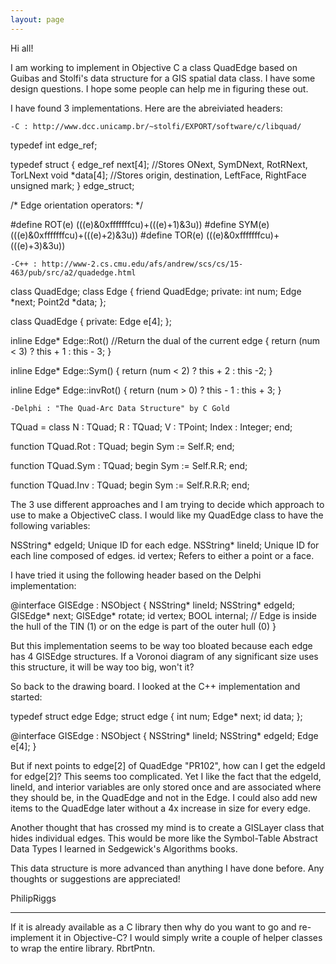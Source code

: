 ```yaml
---
layout: page
---
```




Hi all!

I am working to implement in Objective C a class QuadEdge based on Guibas and Stolfi's data structure for a GIS spatial data class. I have some design questions. I hope some people can help me in figuring these out.

I have found 3 implementations. Here are the abreiviated headers:

    -C : http://www.dcc.unicamp.br/~stolfi/EXPORT/software/c/libquad/

    
typedef int edge_ref;

typedef struct {
    edge_ref next[4]; //Stores ONext, SymDNext, RotRNext, TorLNext
    void *data[4];    //Stores origin, destination, LeftFace, RightFace
    unsigned mark;
  } edge_struct;

/* Edge orientation operators: */

#define ROT(e) (((e)&0xfffffffcu)+(((e)+1)&3u))
#define SYM(e) (((e)&0xfffffffcu)+(((e)+2)&3u))
#define TOR(e) (((e)&0xfffffffcu)+(((e)+3)&3u))


    -C++ : http://www-2.cs.cmu.edu/afs/andrew/scs/cs/15-463/pub/src/a2/quadedge.html

    
class QuadEdge;
class Edge {
   friend QuadEdge;
   private:
      int num;
      Edge *next;
      Point2d *data;
};

class QuadEdge {
   private:
      Edge e[4];
};

inline Edge* Edge::Rot()
   //Return the dual of the current edge
   {
      return (num < 3) ? this + 1 : this - 3;
   }

inline Edge* Edge::Sym()
   {
      return (num < 2) ? this + 2 : this -2;
   }

inline Edge* Edge::invRot()
   {
      return (num > 0) ? this - 1 : this + 3;
   }


    -Delphi : "The Quad-Arc Data Structure" by C Gold

    
TQuad = class
   N : TQuad;
   R : TQuad;
   V : TPoint;
   Index : Integer;
end;

function TQuad.Rot : TQuad;
begin
   Sym := Self.R;
end;

function TQuad.Sym : TQuad;
begin
   Sym := Self.R.R;
end;

function TQuad.Inv : TQuad;
begin
   Sym := Self.R.R.R;
end;



The 3 use different approaches and I am trying to decide which approach to use to make a ObjectiveC class. I would like my QuadEdge class to have the following variables:

NSString* edgeId;   Unique ID for each edge.
NSString* lineId;   Unique ID for each line composed of edges.
id vertex;   Refers to either a point or a face.

I have tried it using the following header based on the Delphi implementation:

    
@interface GISEdge : NSObject {
    NSString* lineId;
    NSString* edgeId;
    GISEdge* next;
    GISEdge* rotate;
    id vertex;
    BOOL internal;  // Edge is inside the hull of the TIN (1) or on the edge is part of the outer hull (0)
}


But this implementation seems to be way too bloated because each edge has 4 GISEdge structures. If a Voronoi diagram of any significant size uses this structure, it will be way too big, won't it?

So back to the drawing board. I looked at the C++ implementation and started:

    
typedef struct edge Edge;
struct edge {
    int num;
    Edge* next;
    id data;
};

@interface GISEdge : NSObject {
    NSString* lineId;
    NSString* edgeId;
    Edge e[4];
}


But if next points to edge[2] of QuadEdge "PR102", how can I get the edgeId for edge[2]? This seems too complicated. Yet I like the fact that the edgeId, lineId, and interior variables are only stored once and are associated where they should be, in the QuadEdge and not in the Edge. I could also add new items to the QuadEdge later without a 4x increase in size for every edge.

Another thought that has crossed my mind is to create a GISLayer class that hides individual edges. This would be more like the Symbol-Table Abstract Data Types I learned in Sedgewick's Algorithms books. 

This data structure is more advanced than anything I have done before. Any thoughts or suggestions are appreciated!

PhilipRiggs

----

If it is already available as a C library then why do you want to go and re-implement it in Objective-C? I would simply write a couple of helper classes to wrap the entire library. RbrtPntn.
